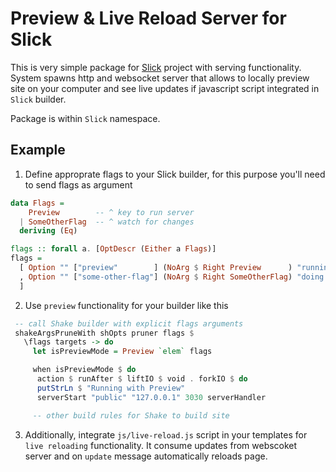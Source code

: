 # Preview & Live Reload Server for Slick

This is very simple package for [Slick](https://github.com/ChrisPenner/slick) project with serving functionality. System spawns http and websocket server that allows to locally preview site on your computer and see live updates if javascript script integrated in `Slick` builder.

Package is within `Slick` namespace.

## Example

1. Define approprate flags to your Slick builder, for this purpose you'll need to send flags as argument

```haskell
data Flags =
    Preview        -- ^ key to run server
  | SomeOtherFlag  -- ^ watch for changes
  deriving (Eq)

flags :: forall a. [OptDescr (Either a Flags)]
flags =
  [ Option "" ["preview"        ] (NoArg $ Right Preview      ) "running as preview"
  , Option "" ["some-other-flag"] (NoArg $ Right SomeOtherFlag) "doing something else"
  ]
```

2. Use `preview` functionality for your builder like this

``` haskell
 -- call Shake builder with explicit flags arguments
 shakeArgsPruneWith shOpts pruner flags $
   \flags targets -> do
     let isPreviewMode = Preview `elem` flags

	 when isPreviewMode $ do
      action $ runAfter $ liftIO $ void . forkIO $ do
      putStrLn $ "Running with Preview"
      serverStart "public" "127.0.0.1" 3030 serverHandler

     -- other build rules for Shake to build site

```

3. Additionally, integrate `js/live-reload.js` script in your templates for `live reloading` functionality. It consume updates from webscoket server and on `update` message automatically reloads page.
